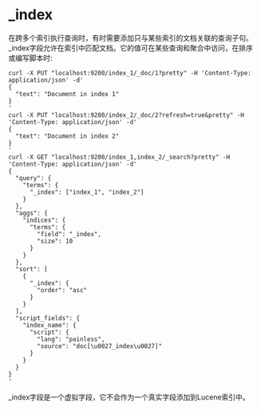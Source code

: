 # _index

在跨多个索引执行查询时，有时需要添加只与某些索引的文档关联的查询子句。_index字段允许在索引中匹配文档。它的值可在某些查询和聚合中访问，在排序或编写脚本时:

```
curl -X PUT "localhost:9200/index_1/_doc/1?pretty" -H 'Content-Type: application/json' -d'
{
  "text": "Document in index 1"
}
'
curl -X PUT "localhost:9200/index_2/_doc/2?refresh=true&pretty" -H 'Content-Type: application/json' -d'
{
  "text": "Document in index 2"
}
'
curl -X GET "localhost:9200/index_1,index_2/_search?pretty" -H 'Content-Type: application/json' -d'
{
  "query": {
    "terms": {
      "_index": ["index_1", "index_2"] 
    }
  },
  "aggs": {
    "indices": {
      "terms": {
        "field": "_index", 
        "size": 10
      }
    }
  },
  "sort": [
    {
      "_index": { 
        "order": "asc"
      }
    }
  ],
  "script_fields": {
    "index_name": {
      "script": {
        "lang": "painless",
        "source": "doc[\u0027_index\u0027]" 
      }
    }
  }
}
'

```

_index字段是一个虚拟字段，它不会作为一个真实字段添加到Lucene索引中。